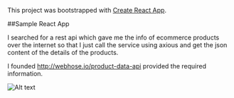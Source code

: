 This project was bootstrapped with [Create React App](https://github.com/facebookincubator/create-react-app).

##Sample React App

I searched for a rest api which gave me the info of ecommerce products over the internet so that I just call the service using axious and get the json content of the details of the products.

I founded http://webhose.io/product-data-api provided the required information.

![Alt text](https://res.cloudinary.com/shreyas/image/upload/v1537439211/Screen_Shot_2018-09-20_at_3.22.52_PM_jnomry.png "Optional Title")
